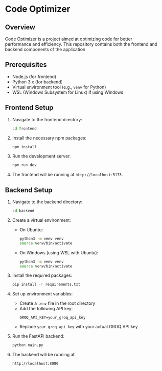 # Code Optimizer

## Overview
Code Optimizer is a project aimed at optimizing code for better performance and efficiency. This repository contains both the frontend and backend components of the application.

## Prerequisites
- Node.js (for frontend)
- Python 3.x (for backend)
- Virtual environment tool (e.g., `venv` for Python)
- WSL (Windows Subsystem for Linux) if using Windows

## Frontend Setup
1. Navigate to the frontend directory:
    ```sh
    cd frontend
    ```
2. Install the necessary npm packages:
    ```sh
    npm install
    ```
3. Run the development server:
    ```sh
    npm run dev
    ```
4. The frontend will be running at `http://localhost:5173`.

## Backend Setup
1. Navigate to the backend directory:
    ```sh
    cd backend
    ```
2. Create a virtual environment:
    - On Ubuntu:
        ```sh
        python3 -m venv venv
        source venv/bin/activate
        ```
    - On Windows (using WSL with Ubuntu):
        ```sh
        python3 -m venv venv
        source venv/bin/activate
        ```
3. Install the required packages:
    ```sh
    pip install -r requirements.txt
    ```
4. Set up environment variables:
    - Create a `.env` file in the root directory
    - Add the following API key:
        ```
        GROQ_API_KEY=your_groq_api_key
        ```
    - Replace `your_groq_api_key` with your actual GROQ API key

5. Run the FastAPI backend:
    ```sh
    python main.py
    ```

6. The backend will be running at 
    ```sh
    http://localhost:8080
    ```

